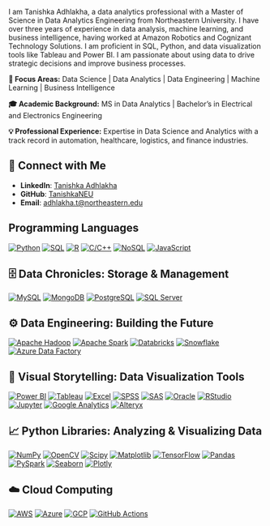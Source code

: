 
I am Tanishka Adhlakha, a data analytics professional with a Master of Science in Data Analytics Engineering from Northeastern University. I have over three years of experience in data analysis, machine learning, and business intelligence, having worked at Amazon Robotics and Cognizant Technology Solutions. I am proficient in SQL, Python, and data visualization tools like Tableau and Power BI. I am passionate about using data to drive strategic decisions and improve business processes.

**🎯 Focus Areas:** Data Science | Data Analytics | Data Engineering | Machine Learning | Business Intelligence  

**🎓 Academic Background:** MS in Data Analytics | Bachelor’s in Electrical and Electronics Engineering

**💡 Professional Experience:** Expertise in Data Science and Analytics with a track record in automation, healthcare, logistics, and finance industries.

## 🔗 Connect with Me

-   **LinkedIn**:  [Tanishka Adhlakha](https://www.linkedin.com/in/tanishka-adhlakha/)
-   **GitHub**:  [TanishkaNEU](https://github.com/TanishkaNEU)
-   **Email**:  adhlakha.t@northeastern.edu


## Programming Languages

[![Python](https://camo.githubusercontent.com/49209d28f85fe7b3ac549b7b486a8c6ba7731983ca1f5fe22aed79261d2b850e/68747470733a2f2f696d672e736869656c64732e696f2f62616467652f2d507974686f6e2d3337373641423f6c6f676f3d707974686f6e266c6f676f436f6c6f723d7768697465)](https://camo.githubusercontent.com/49209d28f85fe7b3ac549b7b486a8c6ba7731983ca1f5fe22aed79261d2b850e/68747470733a2f2f696d672e736869656c64732e696f2f62616467652f2d507974686f6e2d3337373641423f6c6f676f3d707974686f6e266c6f676f436f6c6f723d7768697465)  [![SQL](https://camo.githubusercontent.com/04acd53be6ae040e939a2d80f054d050948ac155822b79f9cbe9db147657fa35/68747470733a2f2f696d672e736869656c64732e696f2f62616467652f2d53514c2d3434373941313f6c6f676f3d6d7973716c266c6f676f436f6c6f723d7768697465)](https://camo.githubusercontent.com/04acd53be6ae040e939a2d80f054d050948ac155822b79f9cbe9db147657fa35/68747470733a2f2f696d672e736869656c64732e696f2f62616467652f2d53514c2d3434373941313f6c6f676f3d6d7973716c266c6f676f436f6c6f723d7768697465) [![R](https://camo.githubusercontent.com/f2e3190527595330b15c6f6fa96c791b135066f910e202f2b0f66d05be272622/68747470733a2f2f696d672e736869656c64732e696f2f62616467652f2d522d3237364443333f6c6f676f3d72266c6f676f436f6c6f723d7768697465)](https://camo.githubusercontent.com/f2e3190527595330b15c6f6fa96c791b135066f910e202f2b0f66d05be272622/68747470733a2f2f696d672e736869656c64732e696f2f62616467652f2d522d3237364443333f6c6f676f3d72266c6f676f436f6c6f723d7768697465)  [![C/C++](https://camo.githubusercontent.com/66ad187ea3218a5572fda1b1e8af031ad5a8a8adea0ff191ca6cf3b3f8c459e1/68747470733a2f2f696d672e736869656c64732e696f2f62616467652f2d432f432b2b2d3030353939433f6c6f676f3d63266c6f676f436f6c6f723d7768697465)](https://camo.githubusercontent.com/66ad187ea3218a5572fda1b1e8af031ad5a8a8adea0ff191ca6cf3b3f8c459e1/68747470733a2f2f696d672e736869656c64732e696f2f62616467652f2d432f432b2b2d3030353939433f6c6f676f3d63266c6f676f436f6c6f723d7768697465)    [![NoSQL](https://camo.githubusercontent.com/d6cd4c0300d7dc1a41883cd9026b8f85158e4296ac483358f0787013b094f939/68747470733a2f2f696d672e736869656c64732e696f2f62616467652f2d4e6f53514c2d3444423333443f6c6f676f3d6e6f73716c266c6f676f436f6c6f723d7768697465)](https://camo.githubusercontent.com/d6cd4c0300d7dc1a41883cd9026b8f85158e4296ac483358f0787013b094f939/68747470733a2f2f696d672e736869656c64732e696f2f62616467652f2d4e6f53514c2d3444423333443f6c6f676f3d6e6f73716c266c6f676f436f6c6f723d7768697465)  [![JavaScript](https://camo.githubusercontent.com/fd70fad8295a0fa3e3b059ba4b3c16c163872257b191875d7d86cdbb9252aa0d/68747470733a2f2f696d672e736869656c64732e696f2f62616467652f2d4a6176615363726970742d4637444631453f6c6f676f3d6a617661736372697074266c6f676f436f6c6f723d626c61636b)](https://camo.githubusercontent.com/fd70fad8295a0fa3e3b059ba4b3c16c163872257b191875d7d86cdbb9252aa0d/68747470733a2f2f696d672e736869656c64732e696f2f62616467652f2d4a6176615363726970742d4637444631453f6c6f676f3d6a617661736372697074266c6f676f436f6c6f723d626c61636b)

## 🗄️ **Data Chronicles: Storage & Management**
[![MySQL](https://camo.githubusercontent.com/a19fff003d4ba50f7cf9f621077e1b07ca30f797c235634b55b6564b97db1d61/68747470733a2f2f696d672e736869656c64732e696f2f62616467652f2d4d7953514c2d3434373941313f6c6f676f3d6d7973716c266c6f676f436f6c6f723d7768697465)](https://camo.githubusercontent.com/a19fff003d4ba50f7cf9f621077e1b07ca30f797c235634b55b6564b97db1d61/68747470733a2f2f696d672e736869656c64732e696f2f62616467652f2d4d7953514c2d3434373941313f6c6f676f3d6d7973716c266c6f676f436f6c6f723d7768697465)  [![MongoDB](https://camo.githubusercontent.com/c2f1641b738828988fc747ca8f9365bc37a9dbdbb308ea115d907572d29cbdfb/68747470733a2f2f696d672e736869656c64732e696f2f62616467652f2d4d6f6e676f44422d3437413234383f6c6f676f3d6d6f6e676f6462266c6f676f436f6c6f723d7768697465)](https://camo.githubusercontent.com/c2f1641b738828988fc747ca8f9365bc37a9dbdbb308ea115d907572d29cbdfb/68747470733a2f2f696d672e736869656c64732e696f2f62616467652f2d4d6f6e676f44422d3437413234383f6c6f676f3d6d6f6e676f6462266c6f676f436f6c6f723d7768697465)  [![PostgreSQL](https://camo.githubusercontent.com/0cfb3c31c763e3cd3fcba242f8a0ef84837e0f5850a00913e85e5406b80cf019/68747470733a2f2f696d672e736869656c64732e696f2f62616467652f2d506f737467726553514c2d3333363739313f6c6f676f3d706f737467726573716c266c6f676f436f6c6f723d7768697465)](https://camo.githubusercontent.com/0cfb3c31c763e3cd3fcba242f8a0ef84837e0f5850a00913e85e5406b80cf019/68747470733a2f2f696d672e736869656c64732e696f2f62616467652f2d506f737467726553514c2d3333363739313f6c6f676f3d706f737467726573716c266c6f676f436f6c6f723d7768697465)  [![SQL Server](https://camo.githubusercontent.com/48e059627e232cc9e12105831f9e0849149d82025ee898e4b870a1f8aeb2bff9/68747470733a2f2f696d672e736869656c64732e696f2f62616467652f2d53514c5f5365727665722d4343323932373f6c6f676f3d6d6963726f736f66742d73716c2d736572766572266c6f676f436f6c6f723d7768697465)](https://camo.githubusercontent.com/48e059627e232cc9e12105831f9e0849149d82025ee898e4b870a1f8aeb2bff9/68747470733a2f2f696d672e736869656c64732e696f2f62616467652f2d53514c5f5365727665722d4343323932373f6c6f676f3d6d6963726f736f66742d73716c2d736572766572266c6f676f436f6c6f723d7768697465)
## ⚙️ **Data Engineering: Building the Future**
[![Apache Hadoop](https://camo.githubusercontent.com/a0e9ef06701c4bf46d82cb15186fb4997c1ffb7ea60fd3002c6d710c57b85004/68747470733a2f2f696d672e736869656c64732e696f2f62616467652f2d4861646f6f702d3636434346463f6c6f676f3d6170616368652d6861646f6f70266c6f676f436f6c6f723d626c61636b)](https://camo.githubusercontent.com/a0e9ef06701c4bf46d82cb15186fb4997c1ffb7ea60fd3002c6d710c57b85004/68747470733a2f2f696d672e736869656c64732e696f2f62616467652f2d4861646f6f702d3636434346463f6c6f676f3d6170616368652d6861646f6f70266c6f676f436f6c6f723d626c61636b)  [![Apache Spark](https://camo.githubusercontent.com/24fff3fe9e298bda40ae2de246b3047db61eea252ec5809f07bb703b34eab56f/68747470733a2f2f696d672e736869656c64732e696f2f62616467652f2d537061726b2d4532354131433f6c6f676f3d6170616368652d737061726b266c6f676f436f6c6f723d7768697465)](https://camo.githubusercontent.com/24fff3fe9e298bda40ae2de246b3047db61eea252ec5809f07bb703b34eab56f/68747470733a2f2f696d672e736869656c64732e696f2f62616467652f2d537061726b2d4532354131433f6c6f676f3d6170616368652d737061726b266c6f676f436f6c6f723d7768697465)  [![Databricks](https://camo.githubusercontent.com/2cba4017cd5aada74773c244a6b5f3649b5f507267c024f7003107f6ba542c0b/68747470733a2f2f696d672e736869656c64732e696f2f62616467652f2d44617461627269636b732d4646333632313f6c6f676f3d64617461627269636b73266c6f676f436f6c6f723d7768697465)](https://camo.githubusercontent.com/2cba4017cd5aada74773c244a6b5f3649b5f507267c024f7003107f6ba542c0b/68747470733a2f2f696d672e736869656c64732e696f2f62616467652f2d44617461627269636b732d4646333632313f6c6f676f3d64617461627269636b73266c6f676f436f6c6f723d7768697465)  [![Snowflake](https://camo.githubusercontent.com/106eacb6ad81f4e2f606655363c137e6ef0ccf83d018233aeecc7e44b97c295f/68747470733a2f2f696d672e736869656c64732e696f2f62616467652f2d536e6f77666c616b652d3239423545383f6c6f676f3d736e6f77666c616b65266c6f676f436f6c6f723d7768697465)](https://camo.githubusercontent.com/106eacb6ad81f4e2f606655363c137e6ef0ccf83d018233aeecc7e44b97c295f/68747470733a2f2f696d672e736869656c64732e696f2f62616467652f2d536e6f77666c616b652d3239423545383f6c6f676f3d736e6f77666c616b65266c6f676f436f6c6f723d7768697465)  [![Azure Data Factory](https://camo.githubusercontent.com/d8fbe38e92c19826d60131d47c139ead2944ba24f7bf147455a59ac5da9b2bc4/68747470733a2f2f696d672e736869656c64732e696f2f62616467652f2d417a7572655f446174615f466163746f72792d3030373844343f6c6f676f3d6d6963726f736f66742d617a757265266c6f676f436f6c6f723d7768697465)](https://camo.githubusercontent.com/d8fbe38e92c19826d60131d47c139ead2944ba24f7bf147455a59ac5da9b2bc4/68747470733a2f2f696d672e736869656c64732e696f2f62616467652f2d417a7572655f446174615f466163746f72792d3030373844343f6c6f676f3d6d6963726f736f66742d617a757265266c6f676f436f6c6f723d7768697465)
## 🎨 **Visual Storytelling: Data Visualization Tools**

[![Power BI](https://camo.githubusercontent.com/8051c8135c27e7c9f131ae6cfcbfa54cca141d4d0d1096477695e27dbc98e061/68747470733a2f2f696d672e736869656c64732e696f2f62616467652f2d506f7765725f42492d4632433831313f6c6f676f3d706f7765722d6269266c6f676f436f6c6f723d626c61636b)](https://camo.githubusercontent.com/8051c8135c27e7c9f131ae6cfcbfa54cca141d4d0d1096477695e27dbc98e061/68747470733a2f2f696d672e736869656c64732e696f2f62616467652f2d506f7765725f42492d4632433831313f6c6f676f3d706f7765722d6269266c6f676f436f6c6f723d626c61636b)  [![Tableau](https://camo.githubusercontent.com/856907c69b09eb07c835d94010400b12a3c7f2be8809fa9009a28d181d255550/68747470733a2f2f696d672e736869656c64732e696f2f62616467652f2d5461626c6561752d4539373632373f6c6f676f3d7461626c656175266c6f676f436f6c6f723d7768697465)](https://camo.githubusercontent.com/856907c69b09eb07c835d94010400b12a3c7f2be8809fa9009a28d181d255550/68747470733a2f2f696d672e736869656c64732e696f2f62616467652f2d5461626c6561752d4539373632373f6c6f676f3d7461626c656175266c6f676f436f6c6f723d7768697465)  [![Excel](https://camo.githubusercontent.com/ebb9b050aa4216ccc93d2744f380dc07867fdd848b3930870c4e7a6aa4ea9b24/68747470733a2f2f696d672e736869656c64732e696f2f62616467652f2d457863656c2d3231373334363f6c6f676f3d6d6963726f736f66742d657863656c266c6f676f436f6c6f723d7768697465)](https://camo.githubusercontent.com/ebb9b050aa4216ccc93d2744f380dc07867fdd848b3930870c4e7a6aa4ea9b24/68747470733a2f2f696d672e736869656c64732e696f2f62616467652f2d457863656c2d3231373334363f6c6f676f3d6d6963726f736f66742d657863656c266c6f676f436f6c6f723d7768697465)  [![SPSS](https://camo.githubusercontent.com/ccefe6756e0be70c75d6604844fa314fb09bb4282228a5b81a8e69eb3ec01fad/68747470733a2f2f696d672e736869656c64732e696f2f62616467652f2d535053532d3030333341303f6c6f676f3d73707373266c6f676f436f6c6f723d7768697465)](https://camo.githubusercontent.com/ccefe6756e0be70c75d6604844fa314fb09bb4282228a5b81a8e69eb3ec01fad/68747470733a2f2f696d672e736869656c64732e696f2f62616467652f2d535053532d3030333341303f6c6f676f3d73707373266c6f676f436f6c6f723d7768697465)  [![SAS](https://camo.githubusercontent.com/bfe82e450faab1d1f3e6a4d6389c7048e52f3090b755bf612d089bb8875e14ae/68747470733a2f2f696d672e736869656c64732e696f2f62616467652f2d5341532d3145324237433f6c6f676f3d736173266c6f676f436f6c6f723d7768697465)](https://camo.githubusercontent.com/bfe82e450faab1d1f3e6a4d6389c7048e52f3090b755bf612d089bb8875e14ae/68747470733a2f2f696d672e736869656c64732e696f2f62616467652f2d5341532d3145324237433f6c6f676f3d736173266c6f676f436f6c6f723d7768697465)  [![Oracle](https://camo.githubusercontent.com/147a5e4c2f241b88c04d346484fb2139fb31947c64a790276a09764cae460112/68747470733a2f2f696d672e736869656c64732e696f2f62616467652f2d4f7261636c652d4638303030303f6c6f676f3d6f7261636c65266c6f676f436f6c6f723d7768697465)](https://camo.githubusercontent.com/147a5e4c2f241b88c04d346484fb2139fb31947c64a790276a09764cae460112/68747470733a2f2f696d672e736869656c64732e696f2f62616467652f2d4f7261636c652d4638303030303f6c6f676f3d6f7261636c65266c6f676f436f6c6f723d7768697465)  [![RStudio](https://camo.githubusercontent.com/197fdf1cc6de3cd4a9d0dd178fea4adcfbf2cbe126dc72f5ee3de98e6b6f08e1/68747470733a2f2f696d672e736869656c64732e696f2f62616467652f2d5253747564696f2d3735414144423f6c6f676f3d7273747564696f266c6f676f436f6c6f723d7768697465)](https://camo.githubusercontent.com/197fdf1cc6de3cd4a9d0dd178fea4adcfbf2cbe126dc72f5ee3de98e6b6f08e1/68747470733a2f2f696d672e736869656c64732e696f2f62616467652f2d5253747564696f2d3735414144423f6c6f676f3d7273747564696f266c6f676f436f6c6f723d7768697465)  [![Jupyter](https://camo.githubusercontent.com/8c1ae977e719a95640f80ce69a48e9abee7290b0888278e68b88d85a3c34d7ee/68747470733a2f2f696d672e736869656c64732e696f2f62616467652f2d4a7570797465722d4633373632363f6c6f676f3d6a757079746572266c6f676f436f6c6f723d7768697465)](https://camo.githubusercontent.com/8c1ae977e719a95640f80ce69a48e9abee7290b0888278e68b88d85a3c34d7ee/68747470733a2f2f696d672e736869656c64732e696f2f62616467652f2d4a7570797465722d4633373632363f6c6f676f3d6a757079746572266c6f676f436f6c6f723d7768697465)  [![Google Analytics](https://camo.githubusercontent.com/3d194140df36c9dc463f00a5be152f1caaa92f424f4275c462e3c92d2c517123/68747470733a2f2f696d672e736869656c64732e696f2f62616467652f2d476f6f676c655f416e616c79746963732d4533373430303f6c6f676f3d676f6f676c652d616e616c7974696373266c6f676f436f6c6f723d7768697465)](https://camo.githubusercontent.com/3d194140df36c9dc463f00a5be152f1caaa92f424f4275c462e3c92d2c517123/68747470733a2f2f696d672e736869656c64732e696f2f62616467652f2d476f6f676c655f416e616c79746963732d4533373430303f6c6f676f3d676f6f676c652d616e616c7974696373266c6f676f436f6c6f723d7768697465)  [![Alteryx](https://camo.githubusercontent.com/d4cee0ca2aeb5c6fea86ca092f1484f42792161c5ed5eee14d5e3506f14a6a06/68747470733a2f2f696d672e736869656c64732e696f2f62616467652f2d416c74657279782d3030373442463f6c6f676f3d616c7465727978266c6f676f436f6c6f723d7768697465)](https://camo.githubusercontent.com/d4cee0ca2aeb5c6fea86ca092f1484f42792161c5ed5eee14d5e3506f14a6a06/68747470733a2f2f696d672e736869656c64732e696f2f62616467652f2d416c74657279782d3030373442463f6c6f676f3d616c7465727978266c6f676f436f6c6f723d7768697465)

## 📈 **Python Libraries: Analyzing & Visualizing Data**

[![NumPy](https://camo.githubusercontent.com/a5cc00c13be0ef309f6ef1ecc32d5a8953a787cc51b45028c7d13b1a2446c80d/68747470733a2f2f696d672e736869656c64732e696f2f62616467652f2d4e756d50792d3031333234333f6c6f676f3d6e756d7079266c6f676f436f6c6f723d7768697465)](https://camo.githubusercontent.com/a5cc00c13be0ef309f6ef1ecc32d5a8953a787cc51b45028c7d13b1a2446c80d/68747470733a2f2f696d672e736869656c64732e696f2f62616467652f2d4e756d50792d3031333234333f6c6f676f3d6e756d7079266c6f676f436f6c6f723d7768697465)  [![OpenCV](https://camo.githubusercontent.com/b23868c87dcca530bff7f09c6b2bdb011db1f393af352e7323b089b5166328ad/68747470733a2f2f696d672e736869656c64732e696f2f62616467652f2d4f70656e43562d3543334545383f6c6f676f3d6f70656e6376266c6f676f436f6c6f723d7768697465)](https://camo.githubusercontent.com/b23868c87dcca530bff7f09c6b2bdb011db1f393af352e7323b089b5166328ad/68747470733a2f2f696d672e736869656c64732e696f2f62616467652f2d4f70656e43562d3543334545383f6c6f676f3d6f70656e6376266c6f676f436f6c6f723d7768697465)  [![Scipy](https://camo.githubusercontent.com/4066325f4044ce2e064fab1e311e0fd2c9fba048852217aad7b2082e4364718d/68747470733a2f2f696d672e736869656c64732e696f2f62616467652f2d53636970792d3843414145363f6c6f676f3d7363697079266c6f676f436f6c6f723d7768697465)](https://camo.githubusercontent.com/4066325f4044ce2e064fab1e311e0fd2c9fba048852217aad7b2082e4364718d/68747470733a2f2f696d672e736869656c64732e696f2f62616467652f2d53636970792d3843414145363f6c6f676f3d7363697079266c6f676f436f6c6f723d7768697465)  [![Matplotlib](https://camo.githubusercontent.com/627ad0bdde0eab1c9552d45218fe8d5176233b434b452078a8203b685fd9a12d/68747470733a2f2f696d672e736869656c64732e696f2f62616467652f2d4d6174706c6f746c69622d3431363945313f6c6f676f3d6d6174706c6f746c6962266c6f676f436f6c6f723d7768697465)](https://camo.githubusercontent.com/627ad0bdde0eab1c9552d45218fe8d5176233b434b452078a8203b685fd9a12d/68747470733a2f2f696d672e736869656c64732e696f2f62616467652f2d4d6174706c6f746c69622d3431363945313f6c6f676f3d6d6174706c6f746c6962266c6f676f436f6c6f723d7768697465)  [![TensorFlow](https://camo.githubusercontent.com/9d6e986c534c667db8ec4a5a3679ab5f82bd6db74a3c94d36f839a976d5ca906/68747470733a2f2f696d672e736869656c64732e696f2f62616467652f2d54656e736f72466c6f772d4646364630303f6c6f676f3d74656e736f72666c6f77266c6f676f436f6c6f723d7768697465)](https://camo.githubusercontent.com/9d6e986c534c667db8ec4a5a3679ab5f82bd6db74a3c94d36f839a976d5ca906/68747470733a2f2f696d672e736869656c64732e696f2f62616467652f2d54656e736f72466c6f772d4646364630303f6c6f676f3d74656e736f72666c6f77266c6f676f436f6c6f723d7768697465)  [![Pandas](https://camo.githubusercontent.com/f4d1f9e4d0da15ef88d9fe9835be04ae0379e9e120528c852a47d50e23d0bb15/68747470733a2f2f696d672e736869656c64732e696f2f62616467652f2d50616e6461732d3135303435383f6c6f676f3d70616e646173266c6f676f436f6c6f723d7768697465)](https://camo.githubusercontent.com/f4d1f9e4d0da15ef88d9fe9835be04ae0379e9e120528c852a47d50e23d0bb15/68747470733a2f2f696d672e736869656c64732e696f2f62616467652f2d50616e6461732d3135303435383f6c6f676f3d70616e646173266c6f676f436f6c6f723d7768697465)  [![PySpark](https://camo.githubusercontent.com/0f3f501f739c4f4c0066eef411ec6f06ed3c170dd36151635ee75e54c82b8ead/68747470733a2f2f696d672e736869656c64732e696f2f62616467652f2d5079537061726b2d4532354131433f6c6f676f3d6170616368652d737061726b266c6f676f436f6c6f723d7768697465)](https://camo.githubusercontent.com/0f3f501f739c4f4c0066eef411ec6f06ed3c170dd36151635ee75e54c82b8ead/68747470733a2f2f696d672e736869656c64732e696f2f62616467652f2d5079537061726b2d4532354131433f6c6f676f3d6170616368652d737061726b266c6f676f436f6c6f723d7768697465)  [![Seaborn](https://camo.githubusercontent.com/da6cb81b398e45b8f7525d57cbe91b4bb2ea0d323a839b7edd5be03ab1f9a12e/68747470733a2f2f696d672e736869656c64732e696f2f62616467652f2d536561626f726e2d3337373641423f6c6f676f3d707974686f6e266c6f676f436f6c6f723d7768697465)](https://camo.githubusercontent.com/da6cb81b398e45b8f7525d57cbe91b4bb2ea0d323a839b7edd5be03ab1f9a12e/68747470733a2f2f696d672e736869656c64732e696f2f62616467652f2d536561626f726e2d3337373641423f6c6f676f3d707974686f6e266c6f676f436f6c6f723d7768697465)  [![Plotly](https://camo.githubusercontent.com/93f142a6abc51171e35d1642b49ddc290ffe29431c51fc95e453d8116d199033/68747470733a2f2f696d672e736869656c64732e696f2f62616467652f2d506c6f746c792d3346344637353f6c6f676f3d706c6f746c79266c6f676f436f6c6f723d7768697465)](https://camo.githubusercontent.com/93f142a6abc51171e35d1642b49ddc290ffe29431c51fc95e453d8116d199033/68747470733a2f2f696d672e736869656c64732e696f2f62616467652f2d506c6f746c792d3346344637353f6c6f676f3d706c6f746c79266c6f676f436f6c6f723d7768697465)

## ☁️ Cloud Computing 

[![AWS](https://camo.githubusercontent.com/a18da4ea44bd6fe696ab7c2c623fdc818f1f0ed246cb7e8f7b87c6d86df5cfa4/68747470733a2f2f696d672e736869656c64732e696f2f62616467652f2d4157532d3233324633453f6c6f676f3d616d617a6f6e2d617773266c6f676f436f6c6f723d7768697465)](https://camo.githubusercontent.com/a18da4ea44bd6fe696ab7c2c623fdc818f1f0ed246cb7e8f7b87c6d86df5cfa4/68747470733a2f2f696d672e736869656c64732e696f2f62616467652f2d4157532d3233324633453f6c6f676f3d616d617a6f6e2d617773266c6f676f436f6c6f723d7768697465)  [![Azure](https://camo.githubusercontent.com/656865026200c8adba9fbd1e1781f0a9b9366e0e82b9365909b166b681924531/68747470733a2f2f696d672e736869656c64732e696f2f62616467652f2d417a7572652d3030373844343f6c6f676f3d6d6963726f736f66742d617a757265266c6f676f436f6c6f723d7768697465)](https://camo.githubusercontent.com/656865026200c8adba9fbd1e1781f0a9b9366e0e82b9365909b166b681924531/68747470733a2f2f696d672e736869656c64732e696f2f62616467652f2d417a7572652d3030373844343f6c6f676f3d6d6963726f736f66742d617a757265266c6f676f436f6c6f723d7768697465)  [![GCP](https://camo.githubusercontent.com/32264574b703e0831f3103ad6affb6ec28ce91fefc4982882b4af00fea6119c8/68747470733a2f2f696d672e736869656c64732e696f2f62616467652f2d4743502d3432383546343f6c6f676f3d676f6f676c652d636c6f7564266c6f676f436f6c6f723d7768697465)](https://camo.githubusercontent.com/32264574b703e0831f3103ad6affb6ec28ce91fefc4982882b4af00fea6119c8/68747470733a2f2f696d672e736869656c64732e696f2f62616467652f2d4743502d3432383546343f6c6f676f3d676f6f676c652d636c6f7564266c6f676f436f6c6f723d7768697465)  [![GitHub Actions](https://camo.githubusercontent.com/ef459fd3c003b7b7c02e565d892bdb11a0e651106023c3cca7fd5fdf90652cf4/68747470733a2f2f696d672e736869656c64732e696f2f62616467652f2d4769744875625f416374696f6e732d3230383846463f6c6f676f3d6769746875622d616374696f6e73266c6f676f436f6c6f723d7768697465)](https://camo.githubusercontent.com/ef459fd3c003b7b7c02e565d892bdb11a0e651106023c3cca7fd5fdf90652cf4/68747470733a2f2f696d672e736869656c64732e696f2f62616467652f2d4769744875625f416374696f6e732d3230383846463f6c6f676f3d6769746875622d616374696f6e73266c6f676f436f6c6f723d7768697465)
